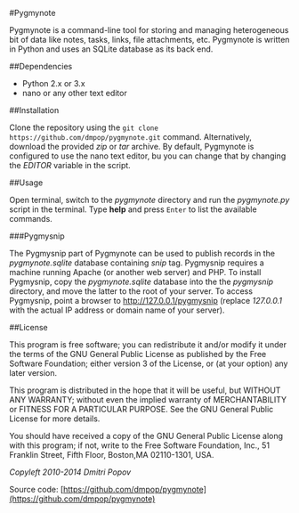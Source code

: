 #Pygmynote

Pygmynote is a command-line tool for storing and managing heterogeneous bit of data like notes, tasks, links, file attachments, etc. Pygmynote is written in Python and uses an SQLite database as its back end.

##Dependencies

- Python 2.x or 3.x
- nano or any other text editor

##Installation

Clone the repository using the `git clone https://github.com/dmpop/pygmynote.git` command. Alternatively, download the provided *zip* or *tar* archive. By default, Pygmynote is configured to use the nano text editor, bu you can change that by changing the *EDITOR* variable in the script.

##Usage

Open terminal, switch to the *pygmynote* directory and run the _pygmynote.py_ script in the terminal. Type __help__ and press `Enter` to list the available commands.

###Pygmysnip

The Pygmysnip part of Pygmynote can be used to publish records in the *pygmynote.sqlite* database containing *snip* tag. Pygmysnip requires a machine running Apache (or another web server) and PHP. To install Pygmysnip, copy the *pygmynote.sqlite* database into the the *pygmysnip* directory, and move the latter to the root of your server. To access Pygmysnip, point a browser to http://127.0.0.1/pygmysnip (replace *127.0.0.1* with the actual IP address or domain name of your server).

##License

This program is free software; you can redistribute it and/or modify it under the terms of the GNU General Public License as published by the Free Software Foundation; either version 3 of the License, or (at your option) any later version.

This program is distributed in the hope that it will be useful, but WITHOUT ANY WARRANTY; without even the implied warranty of MERCHANTABILITY or FITNESS FOR A PARTICULAR PURPOSE.  See the GNU General Public License for more details.

You should have received a copy of the GNU General Public License along with this program; if not, write to the Free Software Foundation, Inc., 51 Franklin Street, Fifth Floor, Boston,MA 02110-1301, USA.

_Copyleft 2010-2014 Dmitri Popov_

Source code: [https://github.com/dmpop/pygmynote](https://github.com/dmpop/pygmynote)
